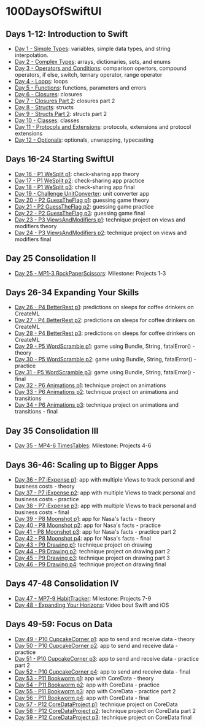 # 100DaysOfSwiftUI

## Days 1-12: Introduction to Swift

- [Day 1 - Simple Types][]: variables, simple data types, and string interpolation.
- [Day 2 - Complex Types][]: arrays, dictionaries, sets, and enums
- [Day 3 - Operators and Conditions][]: comparison opertors, compound operators, if else, switch, ternary operator, range operator
- [Day 4 - Loops][]: loops
- [Day 5 - Functions][]: functions, parameters and errors
- [Day 6 - Closures][]: closures
- [Day 7 - Closures Part 2][]: closures part 2
- [Day 8 - Structs][]: structs
- [Day 9 - Structs Part 2][]: structs part 2
- [Day 10 - Classes][]: classes
- [Day 11 - Protocols and Extensions][]: protocols, extensions and protocol extensions
- [Day 12 - Optionals][]: optionals, unwrapping, typecasting

## Days 16-24 Starting SwiftUI
- [Day 16 - P1 WeSplit p1][]: check-sharing app theory
- [Day 17 - P1 WeSplit p2][]: check-sharing app practice
- [Day 18 - P1 WeSplit p3][]: check-sharing app final
- [Day 19 - Challenge UnitConverter][]: unit converter app
- [Day 20 - P2 GuessTheFlag p1][]: guessing game theory
- [Day 21 - P2 GuessTheFlag p2][]: guessing game practice
- [Day 22 - P2 GuessTheFlag p3][]: guessing game final
- [Day 23 - P3 ViewsAndModifiers p1][]: technique project on views and modifiers theory
- [Day 24 - P3 ViewsAndModifiers p2][]: technique project on views and modifiers final

## Day 25 Consolidation II
- [Day 25 - MP1-3 RockPaperScissors][]: Milestone: Projects 1-3

## Days 26-34 Expanding Your Skills
- [Day 26 - P4 BetterRest p1][]: predictions on sleeps for coffee drinkers on CreateML
- [Day 27 - P4 BetterRest p2][]: predictions on sleeps for coffee drinkers on CreateML
- [Day 28 - P4 BetterRest p3][]: predictions on sleeps for coffee drinkers on CreateML
- [Day 29 - P5 WordScramble p1][]: game using Bundle, String, fatalError() - theory
- [Day 30 - P5 WordScramble p2][]: game using Bundle, String, fatalError() - practice
- [Day 31 - P5 WordScramble p3][]: game using Bundle, String, fatalError() - final
- [Day 32 - P6 Animations p1][]: technique project on animations
- [Day 33 - P6 Animations p2][]: technique project on animations and transitions
- [Day 34 - P6 Animations p3][]: technique project on animations and transitions - final

## Day 35 Consolidation III
- [Day 35 - MP4-6 TimesTables][]: Milestone: Projects 4-6

## Days 36-46: Scaling up to Bigger Apps
- [Day 36 - P7 iExpense p1][]: app with multiple Views to track personal and business costs - theory
- [Day 37 - P7 iExpense p2][]: app with multiple Views to track personal and business costs - practice
- [Day 38 - P7 iExpense p3][]: app with multiple Views to track personal and business costs - final
- [Day 39 - P8 Moonshot p1][]: app for Nasa's facts - theory
- [Day 40 - P8 Moonshot p2][]: app for Nasa's facts - practice
- [Day 41 - P8 Moonshot p3][]: app for Nasa's facts - practice part 2
- [Day 42 - P8 Moonshot p4][]: app for Nasa's facts - final
- [Day 43 - P9 Drawing p1][]: technique project on drawing
- [Day 44 - P9 Drawing p2][]: technique project on drawing part 2
- [Day 45 - P9 Drawing p3][]: technique project on drawing part 3
- [Day 46 - P9 Drawing p4][]: technique project on drawing final

## Days 47-48 Consolidation IV
- [Day 47 - MP7-9 HabitTracker][]: Milestone: Projects 7-9
- [Day 48 - Expanding Your Horizons][]: Video bout Swift and iOS

## Days 49-59: Focus on Data
- [Day 49 - P10 CupcakeCorner p1][]: app to send and receive data - theory
- [Day 50 - P10 CupcakeCorner p2][]: app to send and receive data - practice
- [Day 51 - P10 CupcakeCorner p3][]: app to send and receive data - practice part 2
- [Day 52 - P10 CupcakeCorner p4][]: app to send and receive data - final
- [Day 53 - P11 Bookworm p1][]: app with CoreData - theory
- [Day 54 - P11 Bookworm p2][]: app with CoreData - practice
- [Day 55 - P11 Bookworm p3][]: app with CoreData - practice part 2
- [Day 56 - P11 Bookworm p4][]: app with CoreData - final
- [Day 57 - P12 CoreDataProject p1][]: technique project on CoreData
- [Day 58 - P12 CoreDataProject p2][]: technique project on CoreData part 2
- [Day 59 - P12 CoreDataProject p3][]: technique project on CoreData final

<!-- Links -->
[Day 1 - Simple Types]: Day%201%20-%20Simple%20Types
[Day 2 - Complex Types]: Day%202%20-%20Complex%20Types
[Day 3 - Operators and Conditions]: Day%203%20-%20Operators%20and%20Conditions
[Day 4 - Loops]: Day%204%20-%20Loops
[Day 5 - Functions]: Day%205%20-%20Functions
[Day 6 - Closures]: Day%206%20-%20Closures
[Day 7 - Closures Part 2]: Day%207%20-%20Closures%20Part%202
[Day 8 - Structs]: Day%208%20-%20Structs
[Day 9 - Structs Part 2]: Day%209%20-%20Structs%20Part%202
[Day 10 - Classes]: Day%2010%20-%20Classes
[Day 11 - Protocols and Extensions]: Day%2011%20-%20Protocols%20and%20Extensions
[Day 12 - Optionals]: Day%2012%20-%20Optionals
[Day 16 - P1 WeSplit p1]: Day%2016%20-%20P1%20WeSplit%20p1
[Day 17 - P1 WeSplit p2]: Day%2017%20-%20P1%20WeSplit%20p2
[Day 18 - P1 WeSplit p3]: Day%2018%20-%20P1%20WeSplit%20p3
[Day 19 - Challenge UnitConverter]: Day%2019%20-%20Challenge%20UnitConverter
[Day 20 - P2 GuessTheFlag p1]: Day%2020%20-%20P2%20GuessTheFlag%20p1
[Day 21 - P2 GuessTheFlag p2]: Day%2021%20-%20P2%20GuessTheFlag%20p2
[Day 22 - P2 GuessTheFlag p3]: Day%2022%20-%20P2%20GuessTheFlag%20p3
[Day 23 - P3 ViewsAndModifiers p1]: Day%2023%20-%20P3%20ViewsAndModifiers%20p1
[Day 24 - P3 ViewsAndModifiers p2]: Day%2024%20-%20P3%20ViewsAndModifiers%20p2
[Day 25 - MP1-3 RockPaperScissors]: Day%2025%20-%20MP1-3%20RockPaperScissors
[Day 26 - P4 BetterRest p1]: Day%2026%20-%20P4%20BetterRest%20p1
[Day 27 - P4 BetterRest p2]: Day%2027%20-%20P4%20BetterRest%20p2
[Day 28 - P4 BetterRest p3]: Day%2028%20-%20P4%20BetterRest%20p3
[Day 29 - P5 WordScramble p1]: Day%2029%20-%20P5%20WordScramble%20p1
[Day 30 - P5 WordScramble p2]: Day%2030%20-%20P5%20WordScramble%20p2
[Day 31 - P5 WordScramble p3]: Day%2031%20-%20P5%20WordScramble%20p3
[Day 32 - P6 Animations p1]: Day%2032%20-%20P6%20Animations%20p1
[Day 33 - P6 Animations p2]: Day%2033%20-%20P6%20Animations%20p2
[Day 34 - P6 Animations p3]: Day%2034%20-%20P6%20Animations%20p3
[Day 35 - MP4-6 TimesTables]: Day%2035%20-%20MP4-6%20TimesTables
[Day 36 - P7 iExpense p1]: Day%2036%20-%20P7%20iExpense%20p1
[Day 37 - P7 iExpense p2]: Day%2037%20-%20P7%20iExpense%20p2
[Day 38 - P7 iExpense p3]: Day%2038%20-%20P7%20iExpense%20p3
[Day 39 - P8 Moonshot p1]: Day%2039%20-%20P8%20Moonshot%20p1
[Day 40 - P8 Moonshot p2]: Day%2040%20-%20P8%20Moonshot%20p2
[Day 41 - P8 Moonshot p3]: Day%2041%20-%20P8%20Moonshot%20p3
[Day 42 - P8 Moonshot p4]: Day%2042%20-%20P8%20Moonshot%20p4
[Day 43 - P9 Drawing p1]: Day%2043%20-%20P9%20Drawing%20p1
[Day 44 - P9 Drawing p2]: Day%2044%20-%20P9%20Drawing%20p2
[Day 45 - P9 Drawing p3]: Day%2045%20-%20P9%20Drawing%20p3
[Day 46 - P9 Drawing p4]: Day%2046%20-%20P9%20Drawing%20p4
[Day 47 - MP7-9 HabitTracker]: Day%2047%20-%20MP7-9%20HabitTracker
[Day 48 - Expanding Your Horizons]: Day%2048%20-%20Expanding%20Your%20Horizons
[Day 49 - P10 CupcakeCorner p1]: Day%2049%20-%20P10%20CupcakeCorner%20p1
[Day 50 - P10 CupcakeCorner p2]: Day%2050%20-%20P10%20CupcakeCorner%20p2
[Day 51 - P10 CupcakeCorner p3]: Day%2051%20-%20P10%20CupcakeCorner%20p3
[Day 52 - P10 CupcakeCorner p4]: Day%2052%20-%20P10%20CupcakeCorner%20p4
[Day 53 - P11 Bookworm p1]: Day%2053%20-%20P11%20Bookworm%20p1
[Day 54 - P11 Bookworm p2]: Day%2054%20-%20P11%20Bookworm%20p2
[Day 55 - P11 Bookworm p3]: Day%2055%20-%20P11%20Bookworm%20p3
[Day 56 - P11 Bookworm p4]: Day%2056%20-%20P11%20Bookworm%20p4
[Day 57 - P12 CoreDataProject p1]: Day%2057%20-%20P12%20CoreDataProject%20p1
[Day 58 - P12 CoreDataProject p2]: Day%2058%20-%20P12%20CoreDataProject%20p2
[Day 59 - P12 CoreDataProject p3]: Day%2059%20-%20P12%20CoreDataProject%20p3